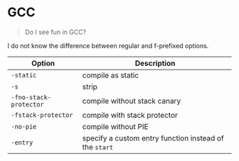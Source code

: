 # GCC

> Do I see fun in GCC?

I do not know the difference between regular and f-prefixed options.

| Option | Description |
|-|-|
| `-static` | compile as static |
| `-s` | strip |
| `-fno-stack-protector` | compile without stack canary |
| `-fstack-protector` | compile with stack protector |
| `-no-pie` | compile without PIE |
| `-entry` | specify a custom entry function instead of the `start` |
